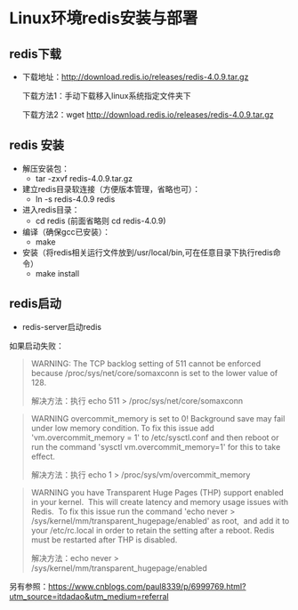 # Linux环境redis安装与部署



## redis下载

- 下载地址：http://download.redis.io/releases/redis-4.0.9.tar.gz

  下载方法1：手动下载移入linux系统指定文件夹下

  下载方法2：wget http://download.redis.io/releases/redis-4.0.9.tar.gz



## redis 安装

- 解压安装包：
  - tar -zxvf redis-4.0.9.tar.gz
- 建立redis目录软连接（方便版本管理，省略也可）：
  - ln -s redis-4.0.9 redis
- 进入redis目录：
  - cd redis (前面省略则 cd redis-4.0.9)
- 编译（确保gcc已安装）：
  - make
- 安装（将redis相关运行文件放到/usr/local/bin,可在任意目录下执行redis命令）
  - make install



## redis启动

- redis-server启动redis

如果启动失败：

>  WARNING: The TCP backlog setting of 511 cannot be enforced because /proc/sys/net/core/somaxconn is set to the lower value of 128.
>
> 解决方法：执行  echo 511 > /proc/sys/net/core/somaxconn 

> WARNING overcommit_memory is set to 0! Background save may fail under low memory condition. To fix this issue add 'vm.overcommit_memory = 1' to /etc/sysctl.conf and then reboot or run the command 'sysctl vm.overcommit_memory=1' for this to take effect.
>
> 解决方法：执行  echo 1 > /proc/sys/vm/overcommit_memory 

> WARNING you have Transparent Huge Pages (THP) support enabled in your kernel.  This will create latency and memory usage issues with Redis.  To fix this issue run the command 'echo never > /sys/kernel/mm/transparent_hugepage/enabled' as root,  and add it to your /etc/rc.local in order to retain the setting after a reboot. Redis must be restarted after THP is disabled. 
>
> 解决方法：echo never > /sys/kernel/mm/transparent_hugepage/enabled

另有参照：https://www.cnblogs.com/paul8339/p/6999769.html?utm_source=itdadao&utm_medium=referral



